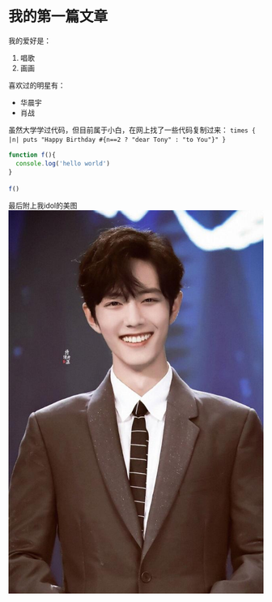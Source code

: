 # 我的第一篇文章

我的爱好是：
1. 唱歌
2. 画画

喜欢过的明星有：
* 华晨宇
* 肖战

虽然大学学过代码，但目前属于小白，在网上找了一些代码复制过来：
`times { |n| puts "Happy Birthday #{n==2 ? "dear Tony" : "to You"}" }`

```javascript
function f(){
  console.log('hello world')
}

f()
```

最后附上我idol的美图
![idol美图](1.jpg)